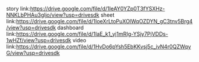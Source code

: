 story link:https://drive.google.com/file/d/1IeAY0YZp0T3fYSXHz-NNKLbPHAu3gljo/view?usp=drivesdk
sheet link:https://drive.google.com/file/d/1IoeXrLtoPuXOlWqOZDYN_gC3tnv5Brg4/view?usp=drivesdk
dashboard link:https://drive.google.com/file/d/1IaE_k1_yj1mRIg-YSjy7PjVDDs-1wHZf/view?usp=drivesdk
video link:https://drive.google.com/file/d/1HvDo6pYsh5EbKKvsj5c_ivN4r0QZWqyG/view?usp=drivesdk
